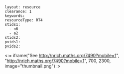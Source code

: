 ````
layout: resource
clearance: 1
keywords:
resourceType: RT4
stids1: 
  - n6
  - a2
stids2:
pvids1:
pvids2:

````

<:= iframe("See http://nrich.maths.org/7490?mobile=1", "http://nrich.maths.org/7490?mobile=1", 700, 2300, image="thumbnail.png") :>

